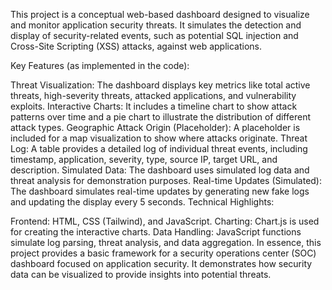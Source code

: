 This project is a conceptual web-based dashboard designed to visualize and monitor application security threats. It simulates the detection and display of security-related events, such as potential SQL injection and Cross-Site Scripting (XSS) attacks, against web applications.

Key Features (as implemented in the code):

Threat Visualization: The dashboard displays key metrics like total active threats, high-severity threats, attacked applications, and vulnerability exploits.
Interactive Charts: It includes a timeline chart to show attack patterns over time and a pie chart to illustrate the distribution of different attack types.
Geographic Attack Origin (Placeholder): A placeholder is included for a map visualization to show where attacks originate.
Threat Log: A table provides a detailed log of individual threat events, including timestamp, application, severity, type, source IP, target URL, and description.
Simulated Data: The dashboard uses simulated log data and threat analysis for demonstration purposes.
Real-time Updates (Simulated): The dashboard simulates real-time updates by generating new fake logs and updating the display every 5 seconds.
Technical Highlights:

Frontend: HTML, CSS (Tailwind), and JavaScript.
Charting: Chart.js is used for creating the interactive charts.
Data Handling: JavaScript functions simulate log parsing, threat analysis, and data aggregation.
In essence, this project provides a basic framework for a security operations center (SOC) dashboard focused on application security. It demonstrates how security data can be visualized to provide insights into potential threats.
